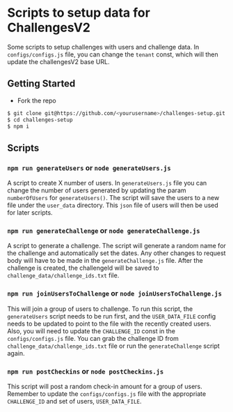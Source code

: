 # Scripts to setup data for ChallengesV2

Some scripts to setup challenges with users and challenge data. In `configs/configs.js` file, you can change the `tenant` const, which will then update the challengesV2 base URL.

## Getting Started

- Fork the repo

```bash
$ git clone git@https://github.com/<yourusername>/challenges-setup.git 
$ cd challenges-setup
$ npm i
```

## Scripts

### `npm run generateUsers` or `node generateUsers.js`
A script to create X number of users. In `generateUsers.js` file you can change the number of users generated by updating the param `numberOfUsers` for `generateUsers()`. The script will save the users to a new file under the `user_data` directory. This `json` file of users will then be used for later scripts.

### `npm run generateChallenge` or `node generateChallenge.js`
A script to generate a challenge. The script will generate a random name for the challenge and automatically set the dates. Any other changes to request body will have to be made in the `generateChallenge.js` file. After the challenge is created, the challengeId will be saved to `challenge_data/challenge_ids.txt` file.

### `npm run joinUsersToChallenge` or `node joinUsersToChallenge.js`
This will join a group of users to challenge. To run this script, the `generateUsers` script needs to be run first, and the `USER_DATA_FILE` config needs to be updated to point to the file with the recently created users. Also, you will need to update the `CHALLENGE_ID` const in the `configs/configs.js` file. You can grab the challenge ID from `challenge_data/challenge_ids.txt` file or run the `generateChallenge` script again.

### `npm run postCheckins` or `node postCheckins.js`
This script will post a random check-in amount for a group of users. Remember to update the `configs/configs.js` file with the appropriate `CHALLENGE_ID` and set of users, `USER_DATA_FILE`.

